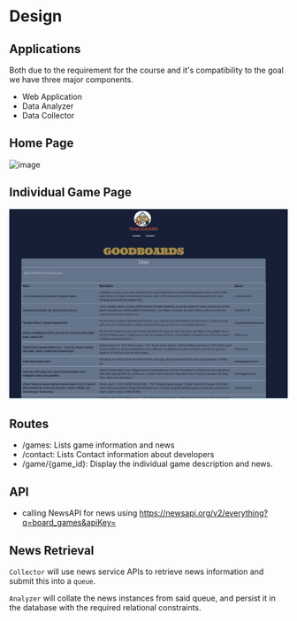 # Design

## Applications
Both due to the requirement for the course and it's compatibility to the goal we have three major components.
* Web Application
* Data Analyzer
* Data Collector

## Home Page
![image](https://user-images.githubusercontent.com/47374005/233217257-43380782-dc3b-491c-a40a-65c0dd1301de.png)

## Individual Game Page
![image](https://github.com/CSCI-5828-Foundations-Sftware-Engr/slackers/blob/main/docs/images/game.png)

## Routes
- /games: Lists game information and news
- /contact: Lists Contact information about developers
- /game/{game_id}: Display the individual game description and news. 

## API
- calling NewsAPI for news using https://newsapi.org/v2/everything?q=board_games&apiKey=

## News Retrieval
`Collector` will use news service APIs to retrieve news information and submit this into a `queue`.

`Analyzer` will collate the news instances from said queue, and persist it in the database with the required relational constraints.
